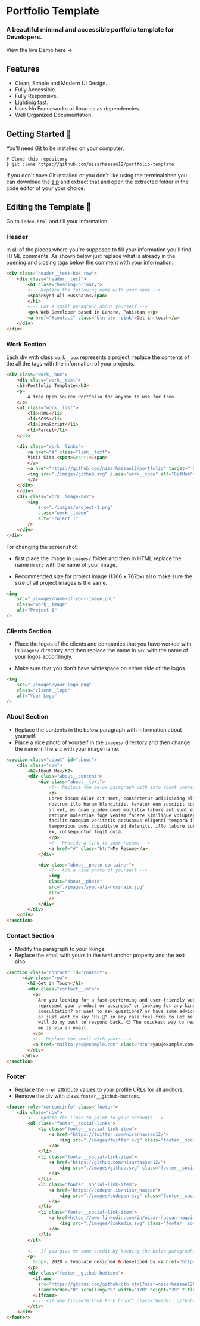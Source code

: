 # Portfolio Template

### A beautiful minimal and accessible portfolio template for Developers.

View the live Demo here &rarr; 

## Features

- Clean, Simple and Modern UI Design.
- Fully Accessible.
- Fully Responsive.
- Lightinig fast.
- Uses No Frameworks or libraries as dependencies.
- Well Organized Documentation.

## Getting Started 🚀

You'll need [Git](https://git-scm.com) to be installed on your computer. 
```
# Clone this repository
$ git clone https://github.com/nisarhassan12/portfolio-template
```

If you don't have Git installed or you don't like using the terminal then you can download the [zip](https://github.com/nisarhassan12/portfolio-template/archive/master.zip) and extract that and open the extracted folder in the code editor of your your choice.

## Editing the Template 🔨

Go to `index.html` and fill your information. 

### Header

In all of the places where you're supposed to fill your information you'll find HTML comments. As shown below just replace what is already in the opening and closing tags below the comment with your information.

```html
<div class="header__text-box row">
    <div class="header__text">
        <h1 class="heading-primary">
        <!-- Replace the following name with your name -->
        <span>Syed Ali Hussnain</span>
        </h1>
        <!-- Put a small paragraph about yourself -->
        <p>A Web Developer based in Lahore, Pakistan.</p>
        <a href="#contact" class="btn btn--pink">Get in touch</a>
    </div>
</div>
```

### Work Section

Each div with class `work__box` represents a project, replace the contents of the all the tags with the information of your projects.

```html
<div class="work__box">
    <div class="work__text">
    <h3>Portfolio Template</h3>
    <p>
        A free Open Source Portfolio for anyone to use for free.
    </p>
    <ul class="work__list">
        <li>HTML</li>
        <li>SCSS</li>
        <li>JavaScript</li>
        <li>Parcel</li>
    </ul>

    <div class="work__links">
        <a href="#" class="link__text">
        Visit Site <span>&rarr;</span>
        </a> 
        <a href="https://github.com/nisarhassan12/portfolio" target="_blank">
        <img src="./images/github.svg" class="work__code" alt="GitHub">
        </a>
    </div>
    </div>
    <div class="work__image-box">
        <img
            src="./images/project-1.png"
            class="work__image"
            alt="Project 1"
        />
    </div>
</div>
```

For changing the screenshot:
- first place the image in `images/` folder and then in HTML replace the name in `src` with the name of your image.

- Recommended size for project image (1366 x 767px) also make sure the size of all  project images is the same.

```html
<img
    src="./images/name-of-your-image.png"
    class="work__image"
    alt="Project 1"
/>
```

### Clients Section

- Place the logos of the clients and companies that you have worked with in `images/` directory and then replace the name in `src` with the name of your logos accordingly.

- Make sure that you don't have whitespace on either side of the logos.

```html
<img
    src="./images/your-logo.png"
    class="client__logo"
    alt="Your Logo"
/>
```

### About Section

- Replace the contents in the below paragraph with information about yourself.
- Place a nice photo of yourself in the `images/` directory and then change the name in the src with your image name.

```html
<section class="about" id="about">
    <div class="row">
        <h2>About Me</h2>
        <div class="about__content">
            <div class="about__text">
                <!-- Replace the below paragraph with info about yourself -->
                <p>
                Lorem ipsum dolor sit amet, consectetur adipisicing elit. Eos id
                nostrum illo harum blanditiis, tenetur eum suscipit cupiditate
                in vel, ex quam quidem quos mollitia labore aut sunt eius
                ratione molestiae fuga veniam facere similique voluptate. Rerum
                facilis numquam veritatis accusamus eligendi tempora illum omnis
                temporibus quos cupiditate id deleniti, illo labore iure optio
                ex, consequuntur fugit quia.
                </p>
                <!-- Provide a link to your resume -->
                <a href="#" class="btn">My Resume</a>
            </div>

            <div class="about__photo-container">
                <!-- Add a nice photo of yourself -->
                <img
                class="about__photo"
                src="./images/syed-ali-hussnain.jpg"
                alt=""
                />
            </div>
        </div>
    </div>
</section>
```

### Contact Section

- Modify the paragraph to your likings.
- Replace the email with yours in the `href` anchor property and the text also.

```html
<section class="contact" id="contact">
      <div class="row">
        <h2>Get in Touch</h2>
        <div class="contact__info">
          <p>
            Are you looking for a fast-performing and user-friendly website to
            represent your product or business? or looking for any kind of
            consultation? or want to ask questions? or have some advice for me
            or just want to say "Hi 👋" in any case feel free to Let me know. I
            will do my best to respond back. 😊 The quickest way to reach out to
            me is via an email.
          </p>
          <!-- Replace the email with yours -->
          <a href="mailto:you@example.com" class="btn">you@example.com</a>
        </div>
      </div>
</section>
```

### Footer

- Replace the `href` attribute values to your profile URLs for all anchors.
- Remove the div with class `footer__github-buttons`.

```html
<footer role="contentinfo" class="footer">
    <div class="row">
        <!-- Update the links to point to your accounts -->
        <ul class="footer__social-links">
            <li class="footer__social-link-item">
                <a href="https://twitter.com/nisarhassan12/">
                    <img src="./images/twitter.svg" class="footer__social-image" alt="Twitter">
                </a>
            </li>
            <li class="footer__social-link-item">
                <a href="https://github.com/nisarhassan12/">
                    <img src="./images/github.svg" class="footer__social-image" alt="Github">
                </a>
            </li>
            <li class="footer__social-link-item">
                <a href="https://codepen.io/nisar_hassan">
                    <img src="./images/codepen.svg" class="footer__social-image" alt="Codepen">
                </a>
            </li>
            <li class="footer__social-link-item">
                <a href=https://www.linkedin.com/in/nisar-hassan-naqvi-413466199/">
                    <img src="./images/linkedin.svg" class="footer__social-image" alt="Linkedin">
                </a>
            </li>
        </ul>

        <!-- If you give me some credit by keeping the below paragraph, will be huge for me 😊 Thanks. -->
        <p>
          &copy; 2020 - Template designed & developed by <a href="https://nisar.dev">Nisar</a>.
        </p>
        <div class="footer__github-buttons">
          <iframe
            src="https://ghbtns.com/github-btn.html?user=nisarhassan12&repo=portfolio-template&type=watch&count=true" 
            frameborder="0" scrolling="0" width="170" height="20" title="Watch Portfolio Template on GitHub">
          </iframe>
          <!-- <iframe title="Github Fork Count" class="header__github-button" src="https://ghbtns.com/github-btn.html?user=nisarhassan12&amp;repo=portfolio-template&amp;type=fork&amp;count=true" scrolling="0" frameborder="0" title="Fork Portfolio Template on GitHub"></iframe> -->
        </div>
    </div>
</footer>
```







